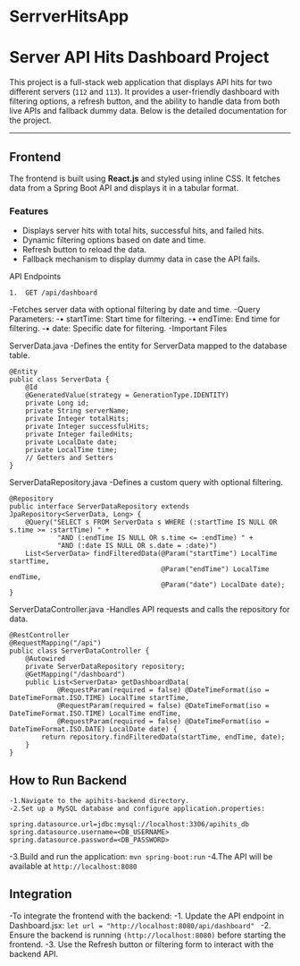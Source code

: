 # SerrverHitsApp
# Server API Hits Dashboard Project

This project is a full-stack web application that displays API hits for two different servers (`112` and `113`). It provides a user-friendly dashboard with filtering options, a refresh button, and the ability to handle data from both live APIs and fallback dummy data. Below is the detailed documentation for the project.

---

## **Frontend**

The frontend is built using **React.js** and styled using inline CSS. It fetches data from a Spring Boot API and displays it in a tabular format.

### **Features**
- Displays server hits with total hits, successful hits, and failed hits.
- Dynamic filtering options based on date and time.
- Refresh button to reload the data.
- Fallback mechanism to display dummy data in case the API fails.


API Endpoints

	1.	GET /api/dashboard
-Fetches server data with optional filtering by date and time.
-Query Parameters:
	-• startTime: Start time for filtering.
	-• endTime: End time for filtering.
	-• date: Specific date for filtering.
-Important Files

ServerData.java
-Defines the entity for ServerData mapped to the database table.
```
@Entity
public class ServerData {
    @Id
    @GeneratedValue(strategy = GenerationType.IDENTITY)
    private Long id;
    private String serverName;
    private Integer totalHits;
    private Integer successfulHits;
    private Integer failedHits;
    private LocalDate date;
    private LocalTime time;
    // Getters and Setters
}
```
ServerDataRepository.java
-Defines a custom query with optional filtering.
```
@Repository
public interface ServerDataRepository extends JpaRepository<ServerData, Long> {
    @Query("SELECT s FROM ServerData s WHERE (:startTime IS NULL OR s.time >= :startTime) " +
            "AND (:endTime IS NULL OR s.time <= :endTime) " +
            "AND (:date IS NULL OR s.date = :date)")
    List<ServerData> findFilteredData(@Param("startTime") LocalTime startTime, 
                                      @Param("endTime") LocalTime endTime, 
                                      @Param("date") LocalDate date);
}
```

ServerDataController.java
-Handles API requests and calls the repository for data.
```
@RestController
@RequestMapping("/api")
public class ServerDataController {
    @Autowired
    private ServerDataRepository repository;
    @GetMapping("/dashboard")
    public List<ServerData> getDashboardData(
            @RequestParam(required = false) @DateTimeFormat(iso = DateTimeFormat.ISO.TIME) LocalTime startTime,
            @RequestParam(required = false) @DateTimeFormat(iso = DateTimeFormat.ISO.TIME) LocalTime endTime,
            @RequestParam(required = false) @DateTimeFormat(iso = DateTimeFormat.ISO.DATE) LocalDate date) {
        return repository.findFilteredData(startTime, endTime, date);
    }
}
```
## **How to Run Backend**
	-1.Navigate to the apihits-backend directory.
	-2.Set up a MySQL database and configure application.properties:
```
spring.datasource.url=jdbc:mysql://localhost:3306/apihits_db
spring.datasource.username=<DB_USERNAME>
spring.datasource.password=<DB_PASSWORD>
```
-3.Build and run the application:
    `mvn spring-boot:run`
-4.The API will be available at `http://localhost:8080`

## **Integration**
-To integrate the frontend with the backend:
	-1.	Update the API endpoint in Dashboard.jsx:
    `let url = "http://localhost:8080/api/dashboard" `
    	-2.	Ensure the backend is running `(http://localhost:8080)` before starting the frontend.
	-3.	Use the Refresh button or filtering form to interact with the backend API.
